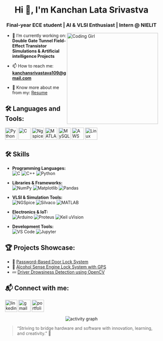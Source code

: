 <h1 align="center">Hi 👋, I'm Kanchan Lata Srivastva</h1>
<h3 align="center">Final-year ECE student | AI & VLSI Enthusiast | Intern @ NIELIT</h3>

<img align="right" alt="Coding Girl" width="300" src="https://user-images.githubusercontent.com/102985224/211582827-8fd748d6-9181-4c5f-a620-76168b861a4d.gif">


- 🔭 I’m currently working on:
  **Double Gate Tunnel Field-Effect Transistor Simulations & Artificial intelligence Projects**  
 
- 📫 How to reach me: **kanchansrivastava109@gmail.com**

- 📄 Know more about me from my: [Resume](https://drive.google.com/file/d/14f7i1qbC5upwIBKHCt9I08T132v348Bf/view?usp=sharing)




## 🛠️ Languages and Tools:
<p align="left">
  <img src="https://cdn.jsdelivr.net/gh/devicons/devicon/icons/python/python-original.svg" alt="Python" width="40" height="40"/>
  <img src="https://cdn.jsdelivr.net/gh/devicons/devicon/icons/c/c-original.svg" alt="C" width="40" height="40"/>
  <img src="https://upload.wikimedia.org/wikipedia/commons/7/7e/Ngspice_logo.png" alt="Ngspice" width="40" height="40"/>
  <img src="https://cdn.jsdelivr.net/gh/devicons/devicon/icons/matlab/matlab-original.svg" alt="MATLAB" width="40" height="40"/>
  <img src="https://cdn.jsdelivr.net/gh/devicons/devicon/icons/mysql/mysql-original.svg" alt="MySQL" width="40" height="40"/>
  <img src="https://cdn.worldvectorlogo.com/logos/aws-2.svg" alt="AWS" width="40" height="40"/>
  <img src="https://cdn.jsdelivr.net/gh/devicons/devicon/icons/linux/linux-original.svg" alt="Linux" width="40" height="40"/>
</p>

## 🛠️ Skills

- **Programming Languages:**  
  ![C](https://img.shields.io/badge/C-00599C?style=for-the-badge&logo=c&logoColor=white)
  ![C++](https://img.shields.io/badge/C++-00599C?style=for-the-badge&logo=c%2B%2B&logoColor=white)
  ![Python](https://img.shields.io/badge/Python-3670A0?style=for-the-badge&logo=python&logoColor=white)

- **Libraries & Frameworks:**  
  ![NumPy](https://img.shields.io/badge/NumPy-013243?style=for-the-badge&logo=numpy&logoColor=white)
  ![Matplotlib](https://img.shields.io/badge/Matplotlib-11557C?style=for-the-badge&logo=matplotlib&logoColor=white)
  ![Pandas](https://img.shields.io/badge/Pandas-150458?style=for-the-badge&logo=pandas&logoColor=white)

- **VLSI & Simulation Tools:**  
  ![NGSpice](https://img.shields.io/badge/NGSpice-007ACC?style=for-the-badge)
  ![Silvaco](https://img.shields.io/badge/Silvaco%20TCAD-red?style=for-the-badge)
  ![MATLAB](https://img.shields.io/badge/MATLAB-e37926?style=for-the-badge&logo=mathworks&logoColor=white)

- **Electronics & IoT:**  
  ![Arduino](https://img.shields.io/badge/Arduino-00979D?style=for-the-badge&logo=arduino&logoColor=white)
  ![Proteus](https://img.shields.io/badge/Proteus-blue?style=for-the-badge)
 ![Keil uVision](https://img.shields.io/badge/Keil%20uVision-blue?style=for-the-badge)

- **Development Tools:**  
  ![VS Code](https://img.shields.io/badge/VS%20Code-007ACC?style=for-the-badge&logo=visual-studio-code&logoColor=white)
  ![Jupyter](https://img.shields.io/badge/Jupyter-F37626?style=for-the-badge&logo=jupyter&logoColor=white)



## 🏆 Projects Showcase:

- 🔐 [Password-Based Door Lock System](https://github.com/Kanchan0109/Password-based-Door-Lock-Security-System)  
- 🚗 [Alcohol Sense Engine Lock System with GPS](https://github.com/Kanchan0109/Alcohol-Sense-Engine-Lock-System-with-GPS-Functionality)  
- 💤 [Driver Drowsiness Detection using OpenCV](https://github.com/Kanchan0109/OpenCV-Image-Processing-Driver-Drowsiness-Detection)


## 📬 Connect with me:
<p align="left">
<a href="https://www.linkedin.com/in/kanchan-lata-srivastava/" target="blank"><img align="center" src="https://cdn-icons-png.flaticon.com/512/174/174857.png" alt="linkedin" height="40" width="40" /></a>
<a href="mailto:kanchansrivastava109@gmail.com" target="blank"><img align="center" src="https://cdn-icons-png.flaticon.com/512/732/732200.png" alt="gmail" height="40" width="40" /></a>
<a href="https://sites.google.com/view/kanchansrivastava109/home" target="blank"><img align="center" src="https://cdn-icons-png.flaticon.com/512/841/841364.png" alt="portfolio" height="40" width="40" /></a>
</p>


<p align="center">
  <img src="https://activity-graph.herokuapp.com/graph?username=Kanchan0109&theme=react-dark" alt="activity graph" />
</p>


> “Striving to bridge hardware and software with innovation, learning, and creativity.” 🌟
